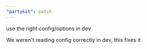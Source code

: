 ```yaml
---
"partykit": patch
---
```


use the right config/options in dev

We weren't reading config correctly in dev, this fixes it
